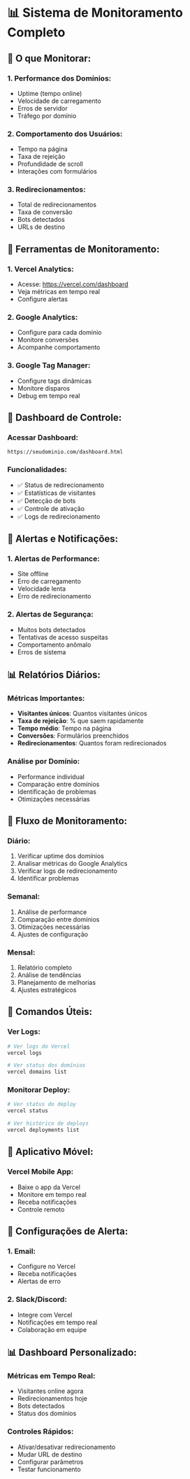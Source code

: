 # 📊 Sistema de Monitoramento Completo

## 🎯 **O que Monitorar:**

### **1. Performance dos Domínios:**
- Uptime (tempo online)
- Velocidade de carregamento
- Erros de servidor
- Tráfego por domínio

### **2. Comportamento dos Usuários:**
- Tempo na página
- Taxa de rejeição
- Profundidade de scroll
- Interações com formulários

### **3. Redirecionamentos:**
- Total de redirecionamentos
- Taxa de conversão
- Bots detectados
- URLs de destino

## 🔧 **Ferramentas de Monitoramento:**

### **1. Vercel Analytics:**
- Acesse: https://vercel.com/dashboard
- Veja métricas em tempo real
- Configure alertas

### **2. Google Analytics:**
- Configure para cada domínio
- Monitore conversões
- Acompanhe comportamento

### **3. Google Tag Manager:**
- Configure tags dinâmicas
- Monitore disparos
- Debug em tempo real

## 📱 **Dashboard de Controle:**

### **Acessar Dashboard:**
```
https://seudominio.com/dashboard.html
```

### **Funcionalidades:**
- ✅ Status de redirecionamento
- ✅ Estatísticas de visitantes
- ✅ Detecção de bots
- ✅ Controle de ativação
- ✅ Logs de redirecionamento

## 🚨 **Alertas e Notificações:**

### **1. Alertas de Performance:**
- Site offline
- Erro de carregamento
- Velocidade lenta
- Erro de redirecionamento

### **2. Alertas de Segurança:**
- Muitos bots detectados
- Tentativas de acesso suspeitas
- Comportamento anômalo
- Erros de sistema

## 📊 **Relatórios Diários:**

### **Métricas Importantes:**
- **Visitantes únicos**: Quantos visitantes únicos
- **Taxa de rejeição**: % que saem rapidamente
- **Tempo médio**: Tempo na página
- **Conversões**: Formulários preenchidos
- **Redirecionamentos**: Quantos foram redirecionados

### **Análise por Domínio:**
- Performance individual
- Comparação entre domínios
- Identificação de problemas
- Otimizações necessárias

## 🔄 **Fluxo de Monitoramento:**

### **Diário:**
1. Verificar uptime dos domínios
2. Analisar métricas do Google Analytics
3. Verificar logs de redirecionamento
4. Identificar problemas

### **Semanal:**
1. Análise de performance
2. Comparação entre domínios
3. Otimizações necessárias
4. Ajustes de configuração

### **Mensal:**
1. Relatório completo
2. Análise de tendências
3. Planejamento de melhorias
4. Ajustes estratégicos

## 🎯 **Comandos Úteis:**

### **Ver Logs:**
```bash
# Ver logs do Vercel
vercel logs

# Ver status dos domínios
vercel domains list
```

### **Monitorar Deploy:**
```bash
# Ver status do deploy
vercel status

# Ver histórico de deploys
vercel deployments list
```

## 📱 **Aplicativo Móvel:**

### **Vercel Mobile App:**
- Baixe o app da Vercel
- Monitore em tempo real
- Receba notificações
- Controle remoto

## 🔧 **Configurações de Alerta:**

### **1. Email:**
- Configure no Vercel
- Receba notificações
- Alertas de erro

### **2. Slack/Discord:**
- Integre com Vercel
- Notificações em tempo real
- Colaboração em equipe

## 📊 **Dashboard Personalizado:**

### **Métricas em Tempo Real:**
- Visitantes online agora
- Redirecionamentos hoje
- Bots detectados
- Status dos domínios

### **Controles Rápidos:**
- Ativar/desativar redirecionamento
- Mudar URL de destino
- Configurar parâmetros
- Testar funcionamento
